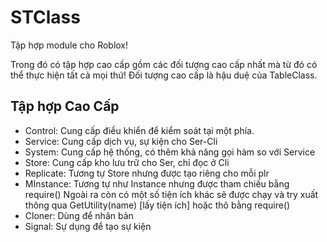 # STClass
Tập hợp module cho Roblox!

Trong đó có tập hợp cao cấp gồm các đối tượng cao cấp nhất mà từ đó có thể thực hiện tất cả mọi thứ!
Đối tượng cao cấp là hậu duệ của TableClass.
## Tập hợp Cao Cấp
- Control: Cung cấp điều khiển để kiểm soát tại một phía.
- Service: Cung cấp dịch vụ, sự kiện cho Ser-Cli
- System: Cung cấp hệ thống, có thêm khả năng gọi hàm so với Service
- Store: Cung cấp kho lưu trữ cho Ser, chỉ đọc ở Cli
- Replicate: Tương tự Store nhưng được tạo riêng cho mỗi plr
- MInstance: Tương tự như Instance nhưng được tham chiếu bằng require()
Ngoài ra còn có một số tiện ích khác sẽ được chạy và try xuất thông qua GetUtility(name) [lấy tiện ích] hoặc thô bằng require()
- Cloner: Dùng để nhân bản
- Signal: Sự dụng để tạo sự kiện
